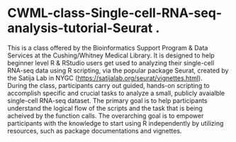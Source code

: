 # CWML-class-Single-cell-RNA-seq-analysis-tutorial-Seurat . 

This is a class offered by the Bioinformatics Support Program & Data Services at the Cushing/Whitney Medical Library. It is designed to help beginner level R & RStudio users get used to analyzing their single-cell RNA-seq data using R scripting, via the popular package Seurat, created by the Satija Lab in NYGC (https://satijalab.org/seurat/vignettes.html).  
During the class, participants carry out guided, hands-on scripting to accomplish specific and crucial tasks to analyze a small, publicly avaialble single-cell RNA-seq dataset. The primary goal is to help participants understand the logical flow of the scripts and the task that is being acheived by the function calls. The overarching goal is to empower participants with the knowledge to start using R independently by utilizing resources, such as package documentations and vignettes. 
